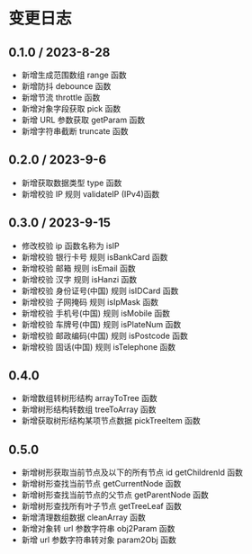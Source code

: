 # 变更日志

## 0.1.0 / 2023-8-28

- 新增生成范围数组 range 函数
- 新增防抖 debounce 函数
- 新增节流 throttle 函数
- 新增对象字段获取 pick 函数
- 新增 URL 参数获取 getParam 函数
- 新增字符串截断 truncate 函数

## 0.2.0 / 2023-9-6

- 新增获取数据类型 type 函数
- 新增校验 IP 规则 validateIP (IPv4)函数

## 0.3.0 / 2023-9-15

- 修改校验 ip 函数名称为 isIP
- 新增校验 银行卡号 规则 isBankCard 函数
- 新增校验 邮箱 规则 isEmail 函数
- 新增校验 汉字 规则 isHanzi 函数
- 新增校验 身份证号(中国) 规则 isIDCard 函数
- 新增校验 子网掩码 规则 isIpMask 函数
- 新增校验 手机号(中国) 规则 isMobile 函数
- 新增校验 车牌号(中国) 规则 isPlateNum 函数
- 新增校验 邮政编码(中国) 规则 isPostcode 函数
- 新增校验 固话(中国) 规则 isTelephone 函数

## 0.4.0

- 新增数组转树形结构 arrayToTree 函数
- 新增树形结构转数组 treeToArray 函数
- 新增获取树形结构某项节点数据 pickTreeItem 函数

## 0.5.0

- 新增树形获取当前节点及以下的所有节点 id getChildrenId 函数
- 新增树形查找当前节点 getCurrentNode 函数
- 新增树形查找当前节点的父节点 getParentNode 函数
- 新增树形查找所有叶子节点 getTreeLeaf 函数
- 新增清理数组数据 cleanArray 函数
- 新增对象转 url 参数字符串 obj2Param 函数
- 新增 url 参数字符串转对象 param2Obj 函数
